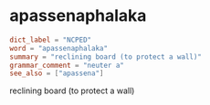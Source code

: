 # apassenaphalaka

``` toml
dict_label = "NCPED"
word = "apassenaphalaka"
summary = "reclining board (to protect a wall)"
grammar_comment = "neuter a"
see_also = ["apassena"]
```

reclining board (to protect a wall)

